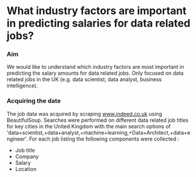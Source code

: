 # What industry factors are important in predicting salaries for data related jobs?
### Aim
We would like to understand which industry factors are most important in predicting the salary amounts for data related jobs. Only focused on data related jobs in the UK (e.g. data scientist, data analyst, business intelligence).

### Acquiring the date

The job data was acquired by scraping www.indeed.co.uk using BeautifulSoup. Searches were performed on different data related job titles for key cities in the United Kingdom with the main search options of 'data+scientist,+data+analyst,+machine+learning,+Data+Architect,+data+engineer'.
For each job listing the following components were collected :
- Job title
- Company
- Salary
- Location
